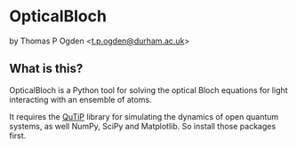 # OpticalBloch

by Thomas P Ogden <<t.p.ogden@durham.ac.uk>>

## What is this?

OpticalBloch is a Python tool for solving the optical Bloch equations for light interacting with an ensemble of atoms.

It requires the [QuTiP][qutip] library for simulating the dynamics of open
quantum systems, as well NumPy, SciPy and Matplotlib. So install those packages first.

[qutip]: https://code.google.com/p/qutip/